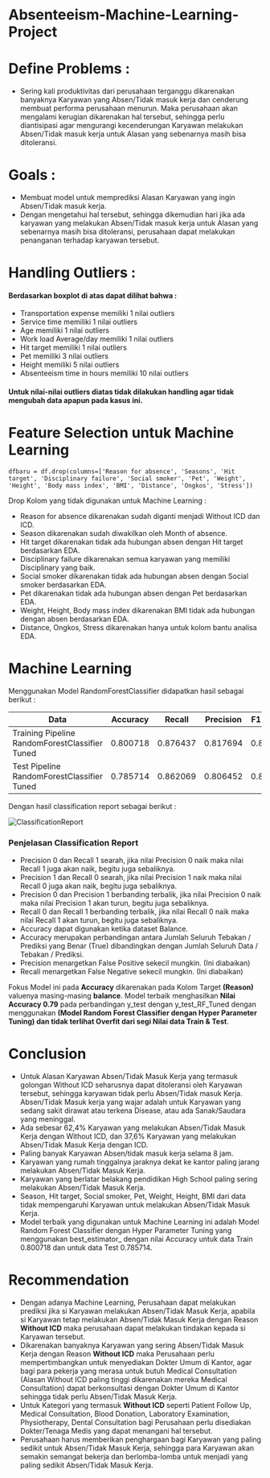 # Absenteeism-Machine-Learning-Project

# Define Problems :
- Sering kali produktivitas dari perusahaan terganggu dikarenakan banyaknya Karyawan yang Absen/Tidak masuk kerja dan cenderung membuat performa perusahaan menurun. Maka perusahaan akan mengalami kerugian dikarenakan hal tersebut, sehingga perlu diantisipasi agar mengurangi kecenderungan Karyawan melakukan Absen/Tidak masuk kerja untuk Alasan yang sebenarnya masih bisa ditoleransi.

# Goals :
- Membuat model untuk memprediksi Alasan Karyawan yang ingin Absen/Tidak masuk kerja.
- Dengan mengetahui hal tersebut, sehingga dikemudian hari jika ada karyawan yang melakukan Absen/Tidak masuk kerja untuk Alasan yang sebenarnya masih bisa ditoleransi, perusahaan dapat melakukan penanganan terhadap karyawan tersebut.

# Handling Outliers :
#### Berdasarkan boxplot di atas dapat dilihat bahwa :
- Transportation expense memiliki 1 nilai outliers
- Service time memiliki 1 nilai outliers
- Age memiliki 1 nilai outliers
- Work load Average/day memiliki 1 nilai outliers
- Hit target memiliki 1 nilai outliers
- Pet memiliki 3 nilai outliers
- Height memiliki 5 nilai outliers
- Absenteeism time in hours memiliki 10 nilai outliers

#### Untuk nilai-nilai outliers diatas tidak dilakukan handling agar tidak mengubah data apapun pada kasus ini.

# Feature Selection untuk Machine Learning
```
dfbaru = df.drop(columns=['Reason for absence', 'Seasons', 'Hit target', 'Disciplinary failure', 'Social smoker', 'Pet', 'Weight', 'Height', 'Body mass index', 'BMI', 'Distance', 'Ongkos', 'Stress'])
```

Drop Kolom yang tidak digunakan untuk Machine Learning :
- Reason for absence dikarenakan sudah diganti menjadi Without ICD dan ICD.
- Season dikarenakan sudah diwakilkan oleh Month of absence.
- Hit target dikarenakan tidak ada hubungan absen dengan Hit target berdasarkan EDA.
- Disciplinary failure dikarenakan semua karyawan yang memiliki Disciplinary yang baik.
- Social smoker dikarenakan tidak ada hubungan absen dengan Social smoker berdasarkan EDA.
- Pet dikarenakan tidak ada hubungan absen dengan Pet berdasarkan EDA.
- Weight, Height, Body mass index dikarenakan BMI tidak ada hubungan dengan absen berdasarkan EDA.
- Distance, Ongkos, Stress dikarenakan hanya untuk kolom bantu analisa EDA.

# Machine Learning

Menggunakan Model RandomForestClassifier didapatkan hasil sebagai berikut :

Data  | Accuracy | Recall | Precision | F1-Score
-----|------|------|------|-----|
Training Pipeline RandomForestClassifier Tuned | 0.800718   |0.876437	 | 0.817694 | 0.846047	
Test Pipeline RandomForestClassifier Tuned | 0.785714	   | 0.862069 | 0.806452 | 0.846047

Dengan hasil classification report sebagai berikut :

![ClassificationReport](https://i.imgur.com/0bzqVjf.png)

### Penjelasan Classification Report
- Precision 0 dan Recall 1 searah, jika nilai Precision 0 naik maka nilai Recall 1 juga akan naik, begitu juga sebaliknya.
- Precision 1 dan Recall 0 searah, jika nilai Precision 1 naik maka nilai Recall 0 juga akan naik, begitu juga sebaliknya.
- Precision 0 dan Precision 1 berbanding terbalik, jika nilai Precision 0 naik maka nilai Precision 1 akan turun, begitu juga sebaliknya.
- Recall 0 dan Recall 1 berbanding terbalik, jika nilai Recall 0 naik maka nilai Recall 1 akan turun, begitu juga sebaliknya.
- Accuracy dapat digunakan ketika dataset Balance.
- Accuracy merupakan perbandingan antara Jumlah Seluruh Tebakan / Prediksi yang Benar (True) dibandingkan dengan Jumlah Seluruh Data / Tebakan / Prediksi.
- Precision menargetkan False Positive sekecil mungkin. (Ini diabaikan)
- Recall menargetkan False Negative sekecil mungkin. (Ini diabaikan)

Fokus Model ini pada **Accuracy** dikarenakan pada Kolom Target **(Reason)** valuenya masing-masing **balance**. Model terbaik menghasilkan **Nilai Accuracy 0.79** pada perbandingan y_test dengan y_test_RF_Tuned dengan menggunakan **(Model Random Forest Classifier dengan Hyper Parameter Tuning) dan tidak terlihat Overfit dari segi Nilai data Train & Test**.

# Conclusion
- Untuk Alasan Karyawan Absen/Tidak Masuk Kerja yang termasuk golongan Without ICD seharusnya dapat ditoleransi oleh Karyawan tersebut, sehingga karyawan tidak perlu Absen/Tidak masuk Kerja. Absen/Tidak Masuk kerja yang wajar adalah untuk Karyawan yang sedang sakit dirawat atau terkena Disease, atau ada Sanak/Saudara yang meninggal. 
- Ada sebesar 62,4% Karyawan yang melakukan Absen/Tidak Masuk Kerja dengan Without ICD, dan 37,6% Karyawan yang melakukan Absen/Tidak Masuk Kerja dengan ICD.
- Paling banyak Karyawan Absen/tidak masuk kerja selama 8 jam.
- Karyawan yang rumah tinggalnya jaraknya dekat ke kantor paling jarang melakukan Absen/Tidak Masuk Kerja.
- Karyawan yang berlatar belakang pendidikan High School paling sering melakukan Absen/Tidak Masuk Kerja.
- Season, Hit target, Social smoker, Pet, Weight, Height, BMI dari data tidak mempengaruhi Karyawan untuk melakukan Absen/Tidak Masuk Kerja.
- Model terbaik yang digunakan untuk Machine Learning ini adalah Model Random Forest Classifier dengan Hyper Parameter Tuning yang menggunakan best_estimator_ dengan nilai Accuracy untuk data Train 0.800718 dan untuk data Test 0.785714.

# Recommendation
- Dengan adanya Machine Learning, Perusahaan dapat melakukan prediksi jika si Karyawan melakukan Absen/Tidak Masuk Kerja, apabila si Karyawan tetap melakukan Absen/Tidak Masuk Kerja dengan Reason **Without ICD** maka perusahaan dapat melakukan tindakan kepada si Karyawan tersebut.
- Dikarenakan banyaknya Karyawan yang sering Absen/Tidak Masuk Kerja dengan Reason **Without ICD** maka Perusahaan perlu mempertimbangkan untuk menyediakan Dokter Umum di Kantor, agar bagi para pekerja yang merasa untuk butuh Medical Consultation (Alasan Without ICD paling tinggi dikarenakan mereka Medical Consultation) dapat berkonsultasi dengan Dokter Umum di Kantor sehingga tidak perlu Absen/Tidak Masuk Kerja.
- Untuk Kategori yang termasuk **Without ICD** seperti Patient Follow Up, Medical Consultation, Blood Donation, Laboratory Examination, Physiotherapy, Dental Consultation bagi Perusahaan perlu disediakan Dokter/Tenaga Medis yang dapat menangani hal tersebut.
- Perusahaan harus memberikan penghargaan bagi Karyawan yang paling sedikit untuk Absen/Tidak Masuk Kerja, sehingga para Karyawan akan semakin semangat bekerja dan berlomba-lomba untuk menjadi yang paling sedikit Absen/Tidak Masuk Kerja.
